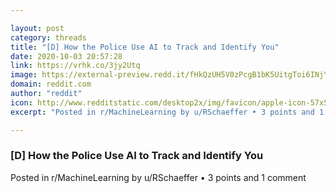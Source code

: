 ```yaml
---

layout: post
category: threads
title: "[D] How the Police Use AI to Track and Identify You"
date: 2020-10-03 20:57:28
link: https://vrhk.co/3jy2Utq
image: https://external-preview.redd.it/fHkQzUH5V0zPcgB1bK5UitgToi6INjYWRVS-36XQANg.jpg?width=1200&height=628.272251309&auto=webp&crop=1200:628.272251309,smart&s=63bcc5e5abfde6c41a56b3b613c004bda5168a98
domain: reddit.com
author: "reddit"
icon: http://www.redditstatic.com/desktop2x/img/favicon/apple-icon-57x57.png
excerpt: "Posted in r/MachineLearning by u/RSchaeffer • 3 points and 1 comment"

---
```


### [D] How the Police Use AI to Track and Identify You

Posted in r/MachineLearning by u/RSchaeffer • 3 points and 1 comment